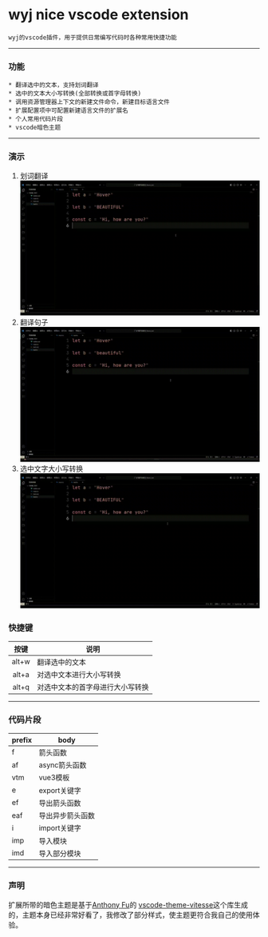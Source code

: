 # wyj nice vscode extension
    wyj的vscode插件，用于提供日常编写代码时各种常用快捷功能
---
### 功能
    * 翻译选中的文本，支持划词翻译
    * 选中的文本大小写转换(全部转换或首字母转换)
    * 调用资源管理器上下文的新建文件命令，新建目标语言文件
    * 扩展配置项中可配置新建语言文件的扩展名
    * 个人常用代码片段
    * vscode暗色主题
---
### 演示
  1. 划词翻译
     ![划词翻译](https://github.com/wangyjhh/nice_vscode_extension/blob/master/resource/transHover.gif)
  2. 翻译句子
     ![翻译句子](https://github.com/wangyjhh/nice_vscode_extension/blob/master/resource/trans.gif)
  3. 选中文字大小写转换
     ![大小写转换](https://github.com/wangyjhh/nice_vscode_extension/blob/master/resource/change.gif)
### 快捷键

  | 按键  | 说明                             |
  | :---: | -------------------------------- |
  | alt+w | 翻译选中的文本                   |
  | alt+a | 对选中文本进行大小写转换         |
  | alt+q | 对选中文本的首字母进行大小写转换 |

---
### 代码片段
  | prefix | body             |
  | ------ | ---------------- |
  | f      | 箭头函数         |
  | af     | async箭头函数    |
  | vtm    | vue3模板         |
  | e      | export关键字     |
  | ef     | 导出箭头函数     |
  | eaf    | 导出异步箭头函数 |
  | i      | import关键字     |
  | imp    | 导入模块         |
  | imd    | 导入部分模块     |

---
### 声明
扩展所带的暗色主题是基于[Anthony Fu](https://github.com/antfu)的 [vscode-theme-vitesse](https://github.com/antfu/vscode-theme-vitesse)这个库生成的，主题本身已经非常好看了，我修改了部分样式，使主题更符合我自己的使用体验。
